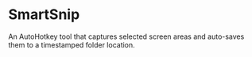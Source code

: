 # SmartSnip
An AutoHotkey tool that captures selected screen areas and auto-saves them to a timestamped folder location.
